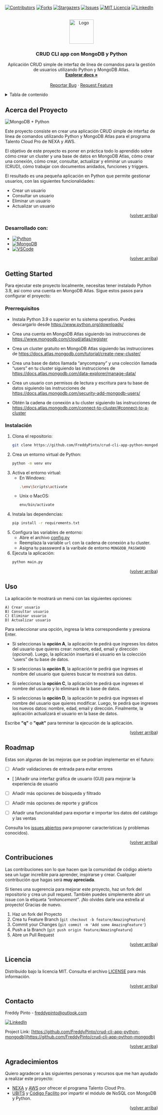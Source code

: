 <a name="readme-top"></a>

<!-- PROJECT SHIELDS -->
[![Contributors][contributors-shield]][contributors-url]
[![Forks][forks-shield]][forks-url]
[![Stargazers][stars-shield]][stars-url]
[![Issues][issues-shield]][issues-url]
[![MIT Licencia][Licencia-shield]][Licencia-url]
[![LinkedIn][linkedin-shield]][linkedin-url]



<!-- PROJECT LOGO -->
<br />
<div align="center">
  <a href="https://github.com/FreddyPinto/crud-cli-app-python-mongodb">
    <img src="images\live-import.png" alt="Logo" width="80" height="80">
    
  </a>

<h3 align="center">CRUD CLI app con MongoDB y Python</h3>

  <p align="center">
    Aplicación CRUD simple de interfaz de línea de comandos para la gestión de usuarios utilizando Python y MongoDB Atlas.
    <br />
    <a href="https://github.com/FreddyPinto/crud-cli-app-python-mongodb"><strong>Explorar docs »</strong></a>
    <br />
    <br />
    <a href="https://github.com/FreddyPinto/crud-cli-app-python-mongodb/issues">Reportar Bug</a>
    ·
    <a href="https://github.com/FreddyPinto/crud-cli-app-python-mongodb/issues">Request Feature</a>
  </p>
</div>



<!-- Tabla de contenido -->
<details>
  <summary>Tabla de contenido</summary>
  <ol>
    <li>
      <a href="#acerca-del-proyecto">Acerca del Proyecto</a>
      <ul>
        <li><a href="#desarrollado-con">Desarrollado con:</a></li>
      </ul>
    </li>
    <li>
      <a href="#getting-started">Getting Started</a>
      <ul>
        <li><a href="#prerrequisitos">Prerrequisitos</a></li>
        <li><a href="#instalación">Instalación</a></li>
      </ul>
    </li>
    <li><a href="#uso">Uso</a></li>
    <li><a href="#roadmap">Roadmap</a></li>
    <li><a href="#contribuciones">Contribuciones</a></li>
    <li><a href="#licencia">Licencia</a></li>
    <li><a href="#contacto">Contacto</a></li>
    <li><a href="#agradecimientos">Agradecimientos</a></li>
  </ol>
</details>



<!-- Acerca del Proyecto -->
## Acerca del Proyecto

![MongoDB + Python][product-screenshot]

Este proyecto consiste en crear una aplicación CRUD simple de interfaz de línea de comandos utilizando Python y MongoDB Atlas para el programa Talento Cloud Pro de NEXA y AWS.

El objetivo de este proyecto es poner en práctica todo lo aprendido sobre cómo crear un cluster y una base de datos en MongoDB Atlas, cómo crear una conexión, cómo crear, consultar, actualizar y eliminar un usuario (CRUD), cómo trabajar con documentos anidados, funciones y triggers.

El resultado es una pequeña aplicación en Python que permite gestionar usuarios, con las siguientes funcionalidades:

* Crear un usuario
* Consultar un usuario
* Eliminar un usuario
* Actualizar un usuario

<p align="right">(<a href="#readme-top">volver arriba</a>)</p>



### Desarrollado con:

* [![Python][Python]][Python-url]
* [![MongoDB][MongoDB]][MongoDB-url]
* [![VSCode][VSCode]][VSC-url]


<p align="right">(<a href="#readme-top">volver arriba</a>)</p>



<!-- GETTING STARTED -->
## Getting Started

Para ejecutar este proyecto localmente, necesitas tener instalado Python 3.9, así como una cuenta en MongoDB Atlas. Sigue estos pasos para configurar el proyecto:

### Prerrequisitos

* Instala Python 3.9 o superior en tu sistema operativo. Puedes descargarlo desde https://www.python.org/downloads/

* Crea una cuenta en MongoDB Atlas siguiendo las instrucciones de https://www.mongodb.com/cloud/atlas/register

* Crea un cluster gratuito en MongoDB Atlas siguiendo las instrucciones de https://docs.atlas.mongodb.com/tutorial/create-new-cluster/

* Crea una base de datos llamada “anycompany” y una colección llamada “users” en tu cluster siguiendo las instrucciones de https://docs.atlas.mongodb.com/data-explorer/manage-data/

* Crea un usuario con permisos de lectura y escritura para tu base de datos siguiendo las instrucciones de https://docs.atlas.mongodb.com/security-add-mongodb-users/

* Obtén la cadena de conexión a tu cluster siguiendo las instrucciones de https://docs.atlas.mongodb.com/connect-to-cluster/#connect-to-a-cluster


### Instalación

1. Clona el repositorio:
   ```sh
   git clone https://github.com/FreddyPinto/crud-cli-app-python-mongodb.git
   ```
2. Crea un entorno virtual de Python:
    ```sh
    python -m venv env
    ```
3. Activa el entorno virtual: 
    - En Windows:
      ```sh
      .\env\Scripts\activate
      ```
    - Unix o MacOS:
      ```sh
      env/bin/activate
      ```
4. Instala las dependencias:
   ```sh
   pip install -r requirements.txt
   ```
5. Configura las variables de entorno:
    * Abre el archivo [config.py](./project/config.py)
    * Reemplaza la variable `url` con la cadena de conexión a tu cluster.
    * Asigna tu passsword a la varibale de entorno `MONGODB_PASSWORD`
6. Ejecuta la aplicación:
    ```sh
    python main.py
    ```
<p align="right">(<a href="#readme-top">volver arriba</a>)</p>



<!-- USAGE EXAMPLES -->
## Uso

La aplicación te mostrará un menú con las siguientes opciones:

    A) Crear usuario
    B) Consultar usuario
    C) Eliminar usuario
    D) Actualizar usuario

Para seleccionar una opción, ingresa la letra correspondiente y presiona Enter.

- Si seleccionas la **opción A**, la aplicación te pedirá que ingreses los datos del usuario que quieres crear: nombre, edad, email y dirección (*opcional*). Luego, la aplicación insertará el usuario en la colección “users” de tu base de datos.

- Si seleccionas la **opción B**, la aplicación te pedirá que ingreses el nombre del usuario que quieres buscar te mostrará sus datos.

- Si seleccionas la **opción C**, la aplicación te pedirá que ingreses el nombre del usuario y lo eliminará de la base de datos.

- Si seleccionas la **opción D**, la aplicación te pedirá que ingreses el nombre del usuario que quieres modificar. Luego, te pedirá que ingreses los nuevos datos: nombre, edad, email y dirección. Finalmente, la aplicación actualizará el usuario en la base de datos.

Escribe **"q"** o **"quit"** para terminar la ejecución de la aplicación.


<p align="right">(<a href="#readme-top">volver arriba</a>)</p>



<!-- ROADMAP -->
## Roadmap
Estas son algunas de las mejoras que se podrían implementar en el futuro:

- [ ] Añadir validaciones de entrada para evitar errores
- [ ]Añadir una interfaz gráfica de usuario (GUI) para mejorar la experiencia de usuario
- [ ] Añadir más opciones de búsqueda y filtrado
- [ ] Añadir más opciones de reporte y gráficos
- [ ] Añadir una funcionalidad para exportar e importar los datos del catálogo y las ventas


Consulta los [issues abiertos](https://github.com/FreddyPinto/crud-cli-app-python-mongodb/issues) para proponer características (y problemas conocidos).


<p align="right">(<a href="#readme-top">volver arriba</a>)</p>



<!-- CONTRIBUTING -->
## Contribuciones

Las contribuciones son lo que hacen que la comunidad de código abierto sea un lugar increíble para aprender, inspirarse y crear. Cualquier contribución que hagas será **muy apreciada**.

Si tienes una sugerencia para mejorar este proyecto, haz un fork del repositorio y crea un pull request. También puedes simplemente abrir un issue con la etiqueta *“enhancement”*. ¡No olvides darle una estrella al proyecto! Gracias de nuevo.

1. Haz un fork del Proyecto
2. Crea tu Feature Branch (`git checkout -b feature/AmazingFeature`)
3. Commit your Changes (`git commit -m 'Add some AmazingFeature'`)
4. Push a la Branch (`git push origin feature/AmazingFeature`)
5. Abre un Pull Request

<p align="right">(<a href="#readme-top">volver arriba</a>)</p>



<!-- Licencia -->
## Licencia

Distribuido bajo la licencia MIT. Consulta el archivo [LICENSE](LICENSE) para más información.
<p align="right">(<a href="#readme-top">volver arriba</a>)</p>



<!-- Contacto -->
## Contacto

Freddy Pinto - freddypinto@outlook.com 

[![LinkedIn][linkedin-shield]][linkedin-url]

Project Link: [https://github.com/FreddyPinto/crud-cli-app-python-mongodb](https://github.com/FreddyPinto/crud-cli-app-python-mongodb)

<p align="right">(<a href="#readme-top">volver arriba</a>)</p>



<!-- ACKNOWLEDGMENTS -->
## Agradecimientos
Quiero agradecer a las siguientes personas y recursos que me han ayudado a realizar este proyecto:

* [NEXA](https://www.nexaresources.com/) y [AWS](https://aws.amazon.com/) por ofrecer el programa Talento Cloud Pro.
* [UBITS](https://www.ubits.com/) y [Código Facilito](https://codigofacilito.com/) por impartir el módulo de NoSQL con MongoDB y Python.

<p align="right">(<a href="#readme-top">volver arriba</a>)</p>



<!-- MARKDOWN LINKS & IMAGES -->
<!-- https://www.markdownguide.org/basic-syntax/#reference-style-links -->
[contributors-shield]: https://img.shields.io/github/contributors/FreddyPinto/crud-cli-app-python-mongodb.svg?style=for-the-badge
[contributors-url]: https://github.com/FreddyPinto/crud-cli-app-python-mongodb/graphs/contributors
[forks-shield]: https://img.shields.io/github/forks/FreddyPinto/crud-cli-app-python-mongodb.svg?style=for-the-badge
[forks-url]: https://github.com/FreddyPinto/crud-cli-app-python-mongodb/network/members
[stars-shield]: https://img.shields.io/github/stars/FreddyPinto/crud-cli-app-python-mongodb.svg?style=for-the-badge
[stars-url]: https://github.com/FreddyPinto/crud-cli-app-python-mongodb/stargazers
[issues-shield]: https://img.shields.io/github/issues/FreddyPinto/crud-cli-app-python-mongodb.svg?style=for-the-badge
[issues-url]: https://github.com/FreddyPinto/crud-cli-app-python-mongodb/issues
[Licencia-shield]: https://img.shields.io/github/license/FreddyPinto/crud-cli-app-python-mongodb.svg?style=for-the-badge
[Licencia-url]: https://github.com/FreddyPinto/crud-cli-app-python-mongodb/blob/main/LICENSE
[linkedin-shield]: https://img.shields.io/badge/-LinkedIn-black.svg?style=for-the-badge&logo=linkedin&colorB=555
[linkedin-url]: https://www.linkedin.com/in/FreddyPinto-/
[product-screenshot]: images\screenshot.jpg
[Python]: https://img.shields.io/badge/Python-306998?logo=python&labelColor=white
[Python-url]: https://www.python.org/
[MongoDB]: https://img.shields.io/badge/MongoDB-mongodb?logo=mongodb&labelColor=white
[MongoDB-url]: https://www.mongodb.com/atlas
[VSCode]: https://img.shields.io/badge/VSCode-blue?logo=VisualStudioCode&logoColor=blue&labelColor=white
[VSC-url]: https://code.visualstudio.com/
 
